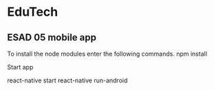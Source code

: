 # EduTech
## ESAD 05 mobile app

To install the node modules enter the following commands.
npm install

Start app

react-native start
react-native run-android